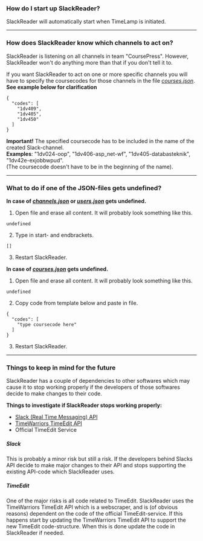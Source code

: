 ### How do I start up SlackReader?
SlackReader will automatically start when TimeLamp is initiated.


***

 
### How does SlackReader know which channels to act on?
SlackReader is listening on all channels in team "CoursePress". 
However, SlackReader won't do anything more than that if you don't tell it to.

If you want SlackReader to act on one or more specific channels you will have 
to specify the coursecodes for those channels in the file *[courses.json](https://github.com/TimeWarriors/TimeLamp/blob/master/SlackReader/courses.json)*. <br />
**See example below for clarification**

```
{
  "codes": [
    "1dv409",
    "1dv405",
    "1dv450"
  ]
}
```

**Important!**
  The specified coursecode has to be included in the name of the created Slack-channel.<br />
  **Examples**: "1dv024-oop", "1dv406-asp_net-wf", "1dv405-databasteknik", "1dv42e-exjobbwpud".<br />
  (The coursecode doesn't have to be in the beginning of the name).


***


### What to do if one of the JSON-files gets undefined?
**<p>In case of *[channels.json](https://github.com/TimeWarriors/TimeLamp/blob/master/SlackReader/courses.json)* or *[users.json](https://github.com/TimeWarriors/TimeLamp/blob/master/SlackReader/courses.json)* gets undefined.</p>**
1) Open file and erase all content. It will probably look something like this.
```
undefined
```
2) Type in start- and endbrackets.
```
[]
```
3) Restart SlackReader.

**<p>In case of *[courses.json](https://github.com/TimeWarriors/TimeLamp/blob/master/SlackReader/courses.json)* gets undefined.</p>**

1) Open file and erase all content. It will probably look something like this.
```
undefined
```
2) Copy code from template below and paste in file.
```
{
  "codes": [
    "type coursecode here"
  ]
}
```
3) Restart SlackReader.


***


### Things to keep in mind for the future
SlackReader has a couple of dependencies to other softwares which may cause it to stop working properly if the developers of those softwares decide to make changes to their code.

**Things to investigate if SlackReader stops working properly:**
* [Slack (Real Time Messaging) API](https://api.slack.com/rtm)
* [TimeWarriors TimeEdit API](https://github.com/TimeWarriors/TimeEdit)
 * Official TimeEdit Service

##### Slack
This is probably a minor risk but still a risk. If the developers behind Slacks API decide to make major changes to their API and stops supporting the existing API-code which SlackReader uses.

##### TimeEdit
One of the major risks is all code related to TimeEdit. SlackReader uses the TimeWarriors TimeEdit API which is a webscraper, and is (of obvious reasons) dependent on the code of the official TimeEdit-service. If this happens start by updating the TimeWarriors TimeEdit API to support the new TimeEdit code-structure. When this is done update the code in SlackReader if needed.
